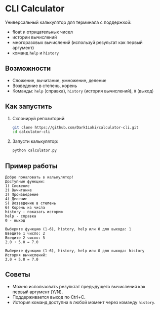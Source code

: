 # CLI Calculator

Универсальный калькулятор для терминала с поддержкой:

* float и отрицательных чисел
* истории вычислений
* многоразовых вычислений (используй результат как первый аргумент)
* команд `help` и `history`

## Возможности

* Сложение, вычитание, умножение, деление
* Возведение в степень, корень
* Команды: `help` (справка), `history` (история вычислений), `0` (выход)

## Как запустить

1. Склонируй репозиторий:

   ```bash
   git clone https://github.com/Dark1Loki/calculator-cli.git
   cd calculator-cli
   ```
2. Запусти калькулятор:

   ```bash
   python calculator.py
   ```

## Пример работы

```
Добро пожаловать в калькулятор!
Доступные функции:
1) Сложение
2) Вычитание
3) Произведение
4) Деление
5) Возведение в степень
6) Корень из числа
history - показать историю
help - справка
0 - выход

Выберите функцию (1-6), history, help или 0 для выхода: 1
Введите 1 число: 2
Введите 2 число: 5
2.0 + 5.0 = 7.0

Выберите функцию (1-6), history, help или 0 для выхода: history
История вычислений:
2.0 + 5.0 = 7.0
```

## Советы

* Можно использовать результат предыдущего вычисления как первый аргумент (Y/N).
* Поддерживается выход по Ctrl+C.
* История команд доступна в любой момент через команду `history`.
